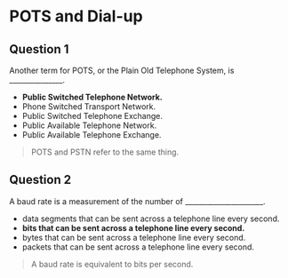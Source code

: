 # POTS and Dial-up

## Question 1

Another term for POTS, or the Plain Old Telephone System, is _______________.

* **Public Switched Telephone Network.**
* Phone Switched Transport Network.
* Public Switched Telephone Exchange.
* Public Available Telephone Network.
* Public Available Telephone Exchange.

> POTS and PSTN refer to the same thing.

## Question 2

A baud rate is a measurement of the number of ______________________.

* data segments that can be sent across a telephone line every second.
* **bits that can be sent across a telephone line every second.**
* bytes that can be sent across a telephone line every second.
* packets that can be sent across a telephone line every second.

> A baud rate is equivalent to bits per second.